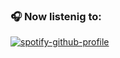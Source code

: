 ### 🎧 Now listenig to:
[![spotify-github-profile](https://spotify-github-profile.vercel.app/api/view?uid=31ddwlrsks3u4hg6hfio3epxpipe&cover_image=true&theme=novatorem&bar_color=f8a23f&bar_color_cover=false)](https://github.com/kittinan/spotify-github-profile)

